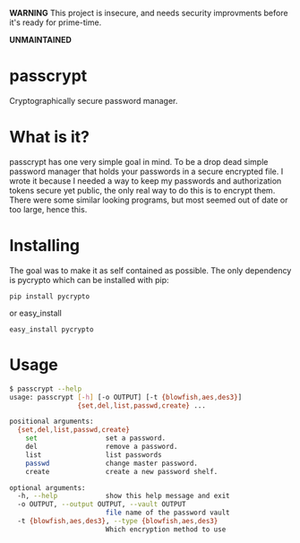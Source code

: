 **WARNING** This project is insecure, and needs security improvments before it's
ready for prime-time.

**UNMAINTAINED**

passcrypt
==========

Cryptographically secure password manager.

# What is it?
passcrypt has one very simple goal in mind. To be a drop dead
simple password manager that holds your passwords in a
secure encrypted file. I wrote it because I needed a way to keep
my passwords and authorization tokens secure yet public, the
only real way to do this is to encrypt them. There were some
similar looking programs, but most seemed out of date or
too large, hence this.

# Installing
The goal was to make it as self contained as possible. The only
dependency is pycrypto which can be installed with pip:

    pip install pycrypto

or easy_install

    easy_install pycrypto

# Usage
```bash
$ passcrypt --help
usage: passcrypt [-h] [-o OUTPUT] [-t {blowfish,aes,des3}]
                 {set,del,list,passwd,create} ...

positional arguments:
  {set,del,list,passwd,create}
    set                 set a password.
    del                 remove a password.
    list                list passwords
    passwd              change master password.
    create              create a new password shelf.

optional arguments:
  -h, --help            show this help message and exit
  -o OUTPUT, --output OUTPUT, --vault OUTPUT
                        file name of the password vault
  -t {blowfish,aes,des3}, --type {blowfish,aes,des3}
                        Which encryption method to use
```                        
